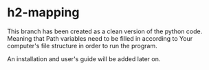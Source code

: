 # h2-mapping

This branch has been created as a clean version of the python code.
Meaning that Path variables need to be filled in according to Your computer's file structure in order to run the program. 

An installation and user's guide will be added later on. 
